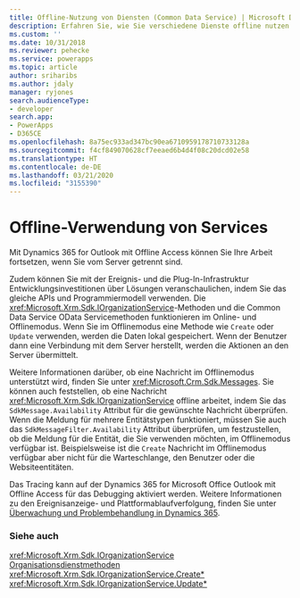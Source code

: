 ```yaml
---
title: Offline-Nutzung von Diensten (Common Data Service) | Microsoft Docs
description: Erfahren Sie, wie Sie verschiedene Dienste offline nutzen können. Es gibt einige Meldungen, die im Offlinemodus unterstützt werden. Sie können auch feststellen, ob eine IOrganizationService-Nachricht offline arbeitet, indem Sie das SdkMessage.Availability-Attribut für die gewünschte Nachricht überprüfen.
ms.custom: ''
ms.date: 10/31/2018
ms.reviewer: pehecke
ms.service: powerapps
ms.topic: article
author: sriharibs
ms.author: jdaly
manager: ryjones
search.audienceType:
- developer
search.app:
- PowerApps
- D365CE
ms.openlocfilehash: 8a75ec933ad347bc90ea6710959178710733128a
ms.sourcegitcommit: f4cf849070628cf7eeaed6b4d4f08c20dcd02e58
ms.translationtype: HT
ms.contentlocale: de-DE
ms.lasthandoff: 03/21/2020
ms.locfileid: "3155390"
---
```

# <a name="offline-use-of-services"></a>Offline-Verwendung von Services

Mit Dynamics 365 for Outlook mit Offline Access können Sie Ihre Arbeit fortsetzen, wenn Sie vom Server getrennt sind.  
  
 Zudem können Sie mit der Ereignis- und die Plug-In-Infrastruktur Entwicklungsinvestitionen über Lösungen veranschaulichen, indem Sie das gleiche APIs und Programmiermodell verwenden. Die <xref:Microsoft.Xrm.Sdk.IOrganizationService>-Methoden und die Common Data Service OData Servicemethoden funktionieren im Online- und Offlinemodus. Wenn Sie im Offlinemodus eine Methode wie `Create` oder `Update` verwenden, werden die Daten lokal gespeichert. Wenn der Benutzer dann eine Verbindung mit dem Server herstellt, werden die Aktionen an den Server übermittelt.  
  
 Weitere Informationen darüber, ob eine Nachricht im Offlinemodus unterstützt wird, finden Sie unter <xref:Microsoft.Crm.Sdk.Messages>. Sie können auch feststellen, ob eine Nachricht <xref:Microsoft.Xrm.Sdk.IOrganizationService> offline arbeitet, indem Sie das `SdkMessage.Availability` Attribut für die gewünschte Nachricht überprüfen. Wenn die Meldung für mehrere Entitätstypen funktioniert, müssen Sie auch das `SdkMessageFilter.Availability` Attribut überprüfen, um festzustellen, ob die Meldung für die Entität, die Sie verwenden möchten, im Offlinemodus verfügbar ist. Beispielsweise ist die `Create` Nachricht im Offlinemodus verfügbar aber nicht für die Warteschlange, den Benutzer oder die Websiteentitäten.  
  
 Das Tracing kann auf der Dynamics 365 for Microsoft Office Outlook mit Offline Access für das Debugging aktiviert werden. Weitere Informationen zu den Ereignisanzeige- und Plattformablaufverfolgung, finden Sie unter [Überwachung und Problembehandlung in Dynamics 365](https://technet.microsoft.com/library/hh699694.aspx).  
  
### <a name="see-also"></a>Siehe auch  
 
 <xref:Microsoft.Xrm.Sdk.IOrganizationService>   
 [Organisationsdienstmethoden](/dynamics365/customer-engagement/developer/org-service/organization-service-methods)   
 <xref:Microsoft.Xrm.Sdk.IOrganizationService.Create*>   
 <xref:Microsoft.Xrm.Sdk.IOrganizationService.Update*>